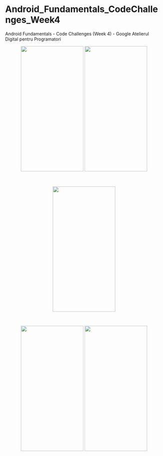 # Android_Fundamentals_CodeChallenges_Week4
Android Fundamentals - Code Challenges (Week 4) - Google Atelierul Digital pentru Programatori
<br />
<p align="center"><img src="https://i.imgur.com/mZJGUzT.jpg" width="200" height="400">
  <img src="https://i.imgur.com/9kWiKJq.jpg" width="200" height="400" /></p>
  <br />
  <p align="center"><img src="https://i.imgur.com/REqbvWn.jpg" width="200" height="400"></p>
  <br />
  <p align="center"><img src="https://i.imgur.com/Ui9CKCS.jpg" width="200" height="400">
  <img src="https://i.imgur.com/tf4w85X.jpg" width="200" height="400" /></p>

